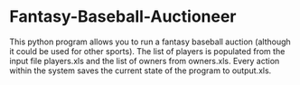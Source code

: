 Fantasy-Baseball-Auctioneer
===========================

This python program allows you to run a fantasy baseball auction (although it could be used for other sports). The list of players is populated from the input file players.xls and the list of owners from owners.xls. Every action within the system saves the current state of the program to output.xls.